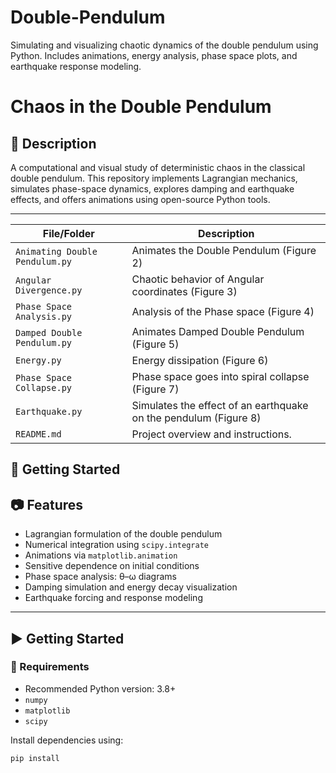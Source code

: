 # Double-Pendulum
Simulating and visualizing chaotic dynamics of the double pendulum using Python. Includes animations, energy analysis, phase space plots, and earthquake response modeling.

# Chaos in the Double Pendulum

## 🧪 Description
A computational and visual study of deterministic chaos in the classical double pendulum. This repository implements Lagrangian mechanics, simulates phase-space dynamics, explores damping and earthquake effects, and offers animations using open-source Python tools.

---
| File/Folder                  | Description |
|-----------------------------|-------------|
| `Animating Double Pendulum.py`    | Animates the Double Pendulum (Figure 2) |
| `Angular Divergence.py` | Chaotic behavior of Angular coordinates (Figure 3) |
| `Phase Space Analysis.py`               | Analysis of the Phase space (Figure 4) |
| `Damped Double Pendulum.py`                       | Animates Damped Double Pendulum (Figure 5) |
| `Energy.py`                    | Energy dissipation (Figure 6) |
| `Phase Space Collapse.py`                    | Phase space goes into spiral collapse (Figure 7) |
| `Earthquake.py`                           |Simulates the effect of an earthquake on the pendulum (Figure 8)|
| `README.md`                              | Project overview and instructions. |



## 🚀 Getting Started

## 📷 Features
- Lagrangian formulation of the double pendulum
- Numerical integration using `scipy.integrate`
- Animations via `matplotlib.animation`
- Sensitive dependence on initial conditions
- Phase space analysis: θ–ω diagrams
- Damping simulation and energy decay visualization
- Earthquake forcing and response modeling

---
## ▶️ Getting Started

### 🔧 Requirements

- Recommended Python version: 3.8+
- `numpy`
- `matplotlib`
- `scipy`

Install dependencies using:

```bash
pip install
